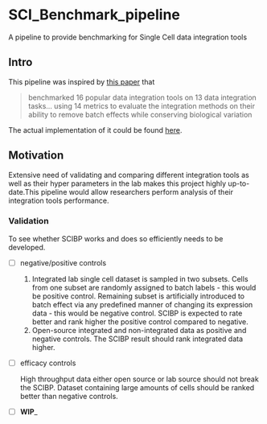 # SCI_Benchmark_pipeline
A pipeline to provide benchmarking for Single Cell data integration tools
## Intro
This pipeline was inspired by  [this paper](./Papers_and_refs/SCBIP_paper.pdf)
that   
> benchmarked 16 popular data integration tools on 13 data integration tasks... using 14 metrics to evaluate 
the integration methods on their ability to remove batch effects while conserving biological variation

The actual implementation of it could be found [here](https://github.com/theislab/scib-reproducibility).
## Motivation 
Extensive need of validating and comparing different integration tools as well as their hyper parameters in the lab makes this
project highly up-to-date.This pipeline would allow researchers perform analysis of their integration tools performance.
### Validation
To see whether SCIBP works and does so efficiently  needs to be developed.   
- [ ] negative/positive controls
  1. Integrated lab single cell dataset is sampled in two subsets. Cells from one subset are randomly assigned to batch labels - this would be positive
     control. Remaining subset is artificially introduced to batch effect via any predefined manner of changing its expression data - this would be negative
     control. SCIBP is expected to rate better and rank higher the positive control compared to negative.
  2. Open-source integrated and non-integrated data as positive and negative controls. The SCIBP result should rank integrated data higher.
- [ ] efficacy controls 
    
    High throughput data either open source or lab source should not break the SCIBP. Dataset containing large amounts of 
    cells should be ranked better than negative controls.
- [ ] __WIP___

